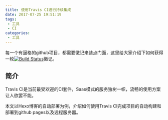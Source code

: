 ```yaml
---
title: 使用Travis CI进行持续集成
date: 2017-07-25 19:51:19
tags:
 - 工具
 - CI
categories:
 - 工具
---
```


每一个有逼格的github项目，都需要徽记来装点门面，这里给大家介绍下如何获得一枚[![Build Status](https://www.travis-ci.org/BroKun/blogSource.svg?branch=master)](https://www.travis-ci.org/BroKun/blogSource)徽记。

## 简介
Travis CI是当前最受欢迎的CI套件，Saas模式的服务独树一帜，流畅的使用方案让人欲罢不能。

本文以Hexo博客的自动部署为例，介绍如何使用Travis CI完成项目的自动构建和部署到github pages以及远程服务器。
